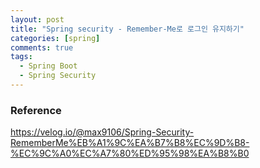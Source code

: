 ```yaml
---
layout: post
title: "Spring security - Remember-Me로 로그인 유지하기"
categories: [spring]
comments: true
tags:
  - Spring Boot
  - Spring Security
---
```


### Reference
<https://velog.io/@max9106/Spring-Security-RememberMe%EB%A1%9C%EA%B7%B8%EC%9D%B8-%EC%9C%A0%EC%A7%80%ED%95%98%EA%B8%B0>